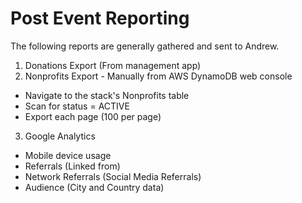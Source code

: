 # Post Event Reporting

The following reports are generally gathered and sent to Andrew.

1. Donations Export (From management app)
2. Nonprofits Export - Manually from AWS DynamoDB web console
  - Navigate to the stack's Nonprofits table
  - Scan for status = ACTIVE
  - Export each page (100 per page)
3. Google Analytics
  - Mobile device usage
  - Referrals (Linked from)
  - Network Referrals (Social Media Referrals)
  - Audience (City and Country data)
